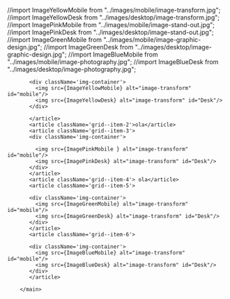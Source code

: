 
//import ImageYellowMobile from "../images/mobile/image-transform.jpg";
//import ImageYellowDesk from  "../images/desktop/image-transform.jpg";
//import ImagePinkMobile from "../images/mobile/image-stand-out.jpg";
//import ImagePinkDesk from "../images/desktop/image-stand-out.jpg";
//import ImageGreenMobile from "../images/mobile/image-graphic-design.jpg";
//import ImageGreenDesk from "../images/desktop/image-graphic-design.jpg";
//import ImageBlueMobile from "../images/mobile/image-photography.jpg";
//import ImageBlueDesk from "../images/desktop/image-photography.jpg";


 <main className='main-grid'>
           <article className='grid--item-1'>

           <div className='img-container'>
             <img src={ImageYellowMobile} alt="image-transform" id="mobile"/> 
             <img src={ImageYellowDesk} alt="image-transform" id="Desk"/>
           </div>

           </article>
           <article className='grid--item-2'>ola</article>
           <article className='grid--item-3'>
           <div className='img-container'>

             <img src={ImagePinkMobile } alt="image-transform" id="mobile"/> 
             <img src={ImagePinkDesk} alt="image-transform" id="Desk"/>
           </div>
           </article>
           <article className='grid--item-4'> ola</article>   
           <article className='grid--item-5'>

           <div className='img-container'>
             <img src={ImageGreenMobile} alt="image-transform" id="mobile"/> 
             <img src={ImageGreenDesk} alt="image-transform" id="Desk"/>
           </div>
           </article>
           <article className='grid--item-6'>

           <div className='img-container'>
             <img src={ImageBlueMobile} alt="image-transform" id="mobile"/> 
             <img src={ImageBlueDesk} alt="image-transform" id="Desk"/>
           </div>
           </article>

        </main>